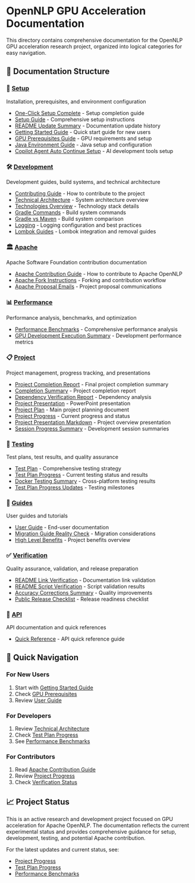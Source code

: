 # OpenNLP GPU Acceleration Documentation

This directory contains comprehensive documentation for the OpenNLP GPU acceleration research project, organized into logical categories for easy navigation.

## 📁 Documentation Structure

### 🚀 [Setup](./setup/)
Installation, prerequisites, and environment configuration
- [One-Click Setup Complete](./setup/ONE_CLICK_SETUP_COMPLETE.md) - Setup completion guide
- [Setup Guide](./setup/SETUP_GUIDE.md) - Comprehensive setup instructions
- [README Update Summary](./setup/README_UPDATE_SUMMARY.md) - Documentation update history
- [Getting Started Guide](./setup/getting_started.md) - Quick start guide for new users
- [GPU Prerequisites Guide](./setup/gpu_prerequisites_guide.md) - GPU requirements and setup
- [Java Environment Guide](./setup/java_environment_guide.md) - Java setup and configuration
- [Copilot Agent Auto Continue Setup](./setup/copilot_agent_auto_continue_setup.md) - AI development tools setup

### 🛠️ [Development](./development/)
Development guides, build systems, and technical architecture
- [Contributing Guide](./development/CONTRIBUTING.md) - How to contribute to the project
- [Technical Architecture](./development/technical_architecture.md) - System architecture overview
- [Technologies Overview](./development/technologies_overview.md) - Technology stack details
- [Gradle Commands](./development/gradle-commands.md) - Build system commands
- [Gradle vs Maven](./development/gradle-vs-maven.md) - Build system comparison
- [Logging](./development/logging.md) - Logging configuration and best practices
- [Lombok Guides](./development/lombok-slf4j-guide.md) - Lombok integration and removal guides

### 🏛️ [Apache](./apache/)
Apache Software Foundation contribution documentation
- [Apache Contribution Guide](./apache/apache_contribution_guide.md) - How to contribute to Apache OpenNLP
- [Apache Fork Instructions](./apache/apache_fork_instructions.md) - Forking and contribution workflow
- [Apache Proposal Emails](./apache/apache_proposal_email_final.md) - Project proposal communications

### 📊 [Performance](./performance/)
Performance analysis, benchmarks, and optimization
- [Performance Benchmarks](./performance/performance_benchmarks.md) - Comprehensive performance analysis
- [GPU Development Execution Summary](./performance/gpu_development_execution_summary.md) - Development performance metrics

### 📋 [Project](./project/)
Project management, progress tracking, and presentations
- [Project Completion Report](./project/PROJECT_COMPLETION_REPORT.md) - Final project completion summary
- [Completion Summary](./project/COMPLETION_SUMMARY.md) - Project completion report
- [Dependency Verification Report](./project/DEPENDENCY_VERIFICATION_REPORT.md) - Dependency analysis
- [Project Presentation](./project/presentation.pptx) - PowerPoint presentation
- [Project Plan](./project/project_plan_main.md) - Main project planning document
- [Project Progress](./project/project_progress_main.md) - Current progress and status
- [Project Presentation Markdown](./project/project_presentation.md) - Project overview presentation
- [Session Progress Summary](./project/session_progress_summary.md) - Development session summaries

### 🧪 [Testing](./testing/)
Test plans, test results, and quality assurance
- [Test Plan](./testing/test_plan_main.md) - Comprehensive testing strategy
- [Test Plan Progress](./testing/test_plan_progress_main.md) - Current testing status and results
- [Docker Testing Summary](./testing/docker_testing_summary.md) - Cross-platform testing results
- [Test Plan Progress Updates](./testing/test_plan_progress_update_summary.md) - Testing milestones

### 📖 [Guides](./guides/)
User guides and tutorials
- [User Guide](./guides/user_guide.md) - End-user documentation
- [Migration Guide Reality Check](./guides/migration_guide_reality_check.md) - Migration considerations
- [High Level Benefits](./guides/high_level_benefits_reply.md) - Project benefits overview

### ✅ [Verification](./verification/)
Quality assurance, validation, and release preparation
- [README Link Verification](./verification/readme_link_verification_final.md) - Documentation link validation
- [README Script Verification](./verification/readme_script_verification.md) - Script validation results
- [Accuracy Corrections Summary](./verification/accuracy_corrections_summary.md) - Quality improvements
- [Public Release Checklist](./verification/public_release_checklist.md) - Release readiness checklist

### 🔧 [API](./api/)
API documentation and quick references
- [Quick Reference](./api/quick_reference.md) - API quick reference guide

## 🎯 Quick Navigation

### For New Users
1. Start with [Getting Started Guide](./setup/getting_started.md)
2. Check [GPU Prerequisites](./setup/gpu_prerequisites_guide.md)
3. Review [User Guide](./guides/user_guide.md)

### For Developers
1. Review [Technical Architecture](./development/technical_architecture.md)
2. Check [Test Plan Progress](./testing/test_plan_progress_main.md)
3. See [Performance Benchmarks](./performance/performance_benchmarks.md)

### For Contributors
1. Read [Apache Contribution Guide](./apache/apache_contribution_guide.md)
2. Review [Project Progress](./project/project_progress_main.md)
3. Check [Verification Status](./verification/public_release_checklist.md)

## 📈 Project Status

This is an active research and development project focused on GPU acceleration for Apache OpenNLP. The documentation reflects the current experimental status and provides comprehensive guidance for setup, development, testing, and potential Apache contribution.

For the latest updates and current status, see:
- [Project Progress](./project/project_progress_main.md)
- [Test Plan Progress](./testing/test_plan_progress_main.md)
- [Performance Benchmarks](./performance/performance_benchmarks.md)
